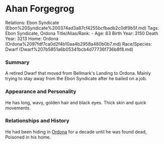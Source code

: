 # Ahan Forgegrog

Relations: Ebon Syndicate (Ebon%20Syndicate%200374ad3a87cf4255bcfbadb2c0df9b5f.md) 
Tags: Ebon Syndicate, Ordona
Title/Alias/Rank: -
Age: 63
Birth Year: 3150
Death Year: 3213
Home: Ordona (Ordona%2097fdf7ca0d2f4b10aa4b2958a480b0b7.md) 
Race/Species: Dwarf (Dwarf%207b5851a6b05341bcb4d77736f736b8f8.md)

### Summary

A retired Dwarf that moved from Bellmark's Landing to Ordona. Mainly trying to stay away from the Ebon Syndicate after he bailed on a job.

### Appearance and Personality

He has long, wavy, golden hair and black eyes. Thick skin and quick movements.

### **Relationships and History**

He had been hiding in [Ordona](Ordona%2097fdf7ca0d2f4b10aa4b2958a480b0b7.md) for a decade until he was found dead, Poisoned in his home.